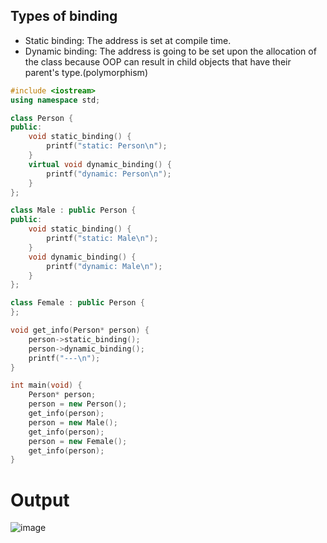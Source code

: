## Types of binding
- Static binding: The address is set at compile time.
- Dynamic binding: The address is going to be set upon the allocation of the class because OOP can result in child objects that have their parent's type.(polymorphism)
~~~c++
#include <iostream>
using namespace std;

class Person {
public:
    void static_binding() {
        printf("static: Person\n");
    }
    virtual void dynamic_binding() {
        printf("dynamic: Person\n");
    }
};

class Male : public Person {
public:
    void static_binding() {
        printf("static: Male\n");
    }
    void dynamic_binding() {
        printf("dynamic: Male\n");
    }
};

class Female : public Person {
};

void get_info(Person* person) {
    person->static_binding();
    person->dynamic_binding();
    printf("---\n");
}

int main(void) {
    Person* person;
    person = new Person();
    get_info(person);
    person = new Male();
    get_info(person);
    person = new Female();
    get_info(person);
}
~~~
# Output
![image](https://user-images.githubusercontent.com/67142421/221264116-ce996b0f-d8b5-4356-aa01-4397eb64cdd7.png)

